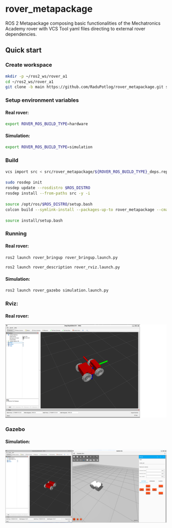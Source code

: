 # rover_metapackage

ROS 2 Metapackage composing basic functionalities of the Mechatronics Academy rover with VCS Tool yaml files directing to external rover dependencies.

## Quick start

### Create workspace

```bash
mkdir -p ~/ros2_ws/rover_a1
cd ~/ros2_ws/rover_a1
git clone -b main https://github.com/RaduPotlog/rover_metapackage.git src/rover_metapackage
```

### Setup environment variables

#### Real rover:

```bash
export ROVER_ROS_BUILD_TYPE=hardware
```

#### Simulation:

```bash
export ROVER_ROS_BUILD_TYPE=simulation
```

### Build

```bash
vcs import src < src/rover_metapackage/${ROVER_ROS_BUILD_TYPE}_deps.repos

sudo rosdep init
rosdep update --rosdistro $ROS_DISTRO
rosdep install --from-paths src -y -i

source /opt/ros/$ROS_DISTRO/setup.bash
colcon build --symlink-install --packages-up-to rover_metapackage --cmake-args -DCMAKE_BUILD_TYPE=Release -DBUILD_TESTING=OFF

source install/setup.bash
```

### Running

#### Real rover:

```bash
ros2 launch rover_bringup rover_bringup.launch.py
```

```bash
ros2 launch rover_description rover_rviz.launch.py
```

#### Simulation:

```bash
ros2 launch rover_gazebo simulation.launch.py
```

### Rviz:

#### Real rover:

![Robot Model](images/rover_real_imu.png)

### Gazebo

#### Simulation:

![Robot Model](images/rover_simulation_imu.png)
